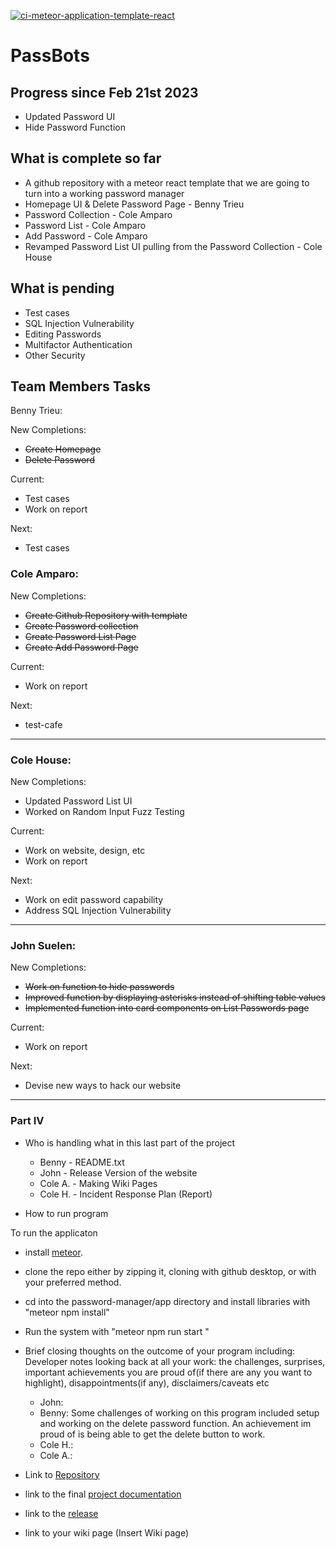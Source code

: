 [![ci-meteor-application-template-react](https://github.com/ics-software-engineering/meteor-application-template-react/actions/workflows/ci.yml/badge.svg)](https://github.com/ics-software-engineering/meteor-application-template-react/actions/workflows/ci.yml)


# PassBots 


## Progress since Feb 21st 2023
- Updated Password UI 
- Hide Password Function



## What is complete so far 

- A github repository with a meteor react template that we are going to turn into a working password manager 
- Homepage UI & Delete Password Page - Benny Trieu
- Password Collection - Cole Amparo
- Password List - Cole Amparo
- Add Password - Cole Amparo
- Revamped Password List UI pulling from the Password Collection - Cole House 


## What is pending

- Test cases
- SQL Injection Vulnerability
- Editing Passwords
- Multifactor Authentication 
- Other Security 

## Team Members Tasks

Benny Trieu:

New Completions:
- ~~Create Homepage~~
- ~~Delete Password~~

Current:
- Test cases
- Work on report

Next: 

- Test cases


### Cole Amparo: 

New Completions:
- ~~Create Github Repository with template~~
- ~~Create Password collection~~
- ~~Create Password List Page~~
- ~~Create Add Password Page~~

Current: 
- Work on report

Next: 
- test-cafe

---


### Cole House: 

New Completions: 
- Updated Password List UI
- Worked on Random Input Fuzz Testing

Current:
- Work on website, design, etc 
- Work on report

Next: 
- Work on edit password capability
- Address SQL Injection Vulnerability

---


### John Suelen: 

New Completions: 
- ~~Work on function to hide passwords~~
- ~~Improved function by displaying asterisks instead of shifting table values~~
- ~~Implemented function into card components on List Passwords page~~

Current: 
- Work on report

Next: 
- Devise new ways to hack our website

---

### Part IV

- Who is handling what in this last part of the project

  * Benny - README.txt
  * John - Release Version of the website
  * Cole A. - Making Wiki Pages
  * Cole H. - Incident Response Plan (Report)

- How to run program

To run the applicaton
- install [meteor](https://www.meteor.com/developers/install). 
- clone the repo either by zipping it, cloning with github desktop, or with your preferred method. 
- cd into the password-manager/app directory and install libraries with "meteor npm install"
- Run the system with "meteor npm run start "

- Brief closing thoughts on the outcome of your program including:
Developer notes looking back at all your work: the challenges, surprises, important achievements you are proud of(if there are any you want to highlight), disappointments(if any),  disclaimers/caveats etc

  * John: 
  * Benny: Some challenges of working on this program included setup and working on the delete password function. An achievement im proud of is being able to get the delete button to work. 
  * Cole H.:
  * Cole A.:

- Link to [Repository](https://github.com/ICS427-Pass-Bots/password-manager)
- link to the final [project documentation](https://github.com/ICS427-Pass-Bots/password-manager/blob/main/index.md)
- link to the [release](https://github.com/ICS427-Pass-Bots/password-manager/releases/tag/v1.0.0)
- link to your wiki page (Insert Wiki page)





